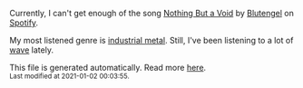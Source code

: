 
  Currently, I can't get enough of the song <a href="https://open.spotify.com/track/6roVp9TTr4EyuMW2cNKCWm">Nothing But a Void</a> by <a href="https://open.spotify.com/artist/2SRu9oxCg91Omb2yMFzttR">Blutengel</a> on <a href="https://open.spotify.com/user/9qz2xtkur2fengfsdcq8dd907?si=kq2SVrUkSNe0z1NJjpt7kg">Spotify</a>.

  My most listened genre is <a href="https://duckduckgo.com/?q=industrial metal music">industrial metal</a>.
  Still, I've been listening to a lot of <a href="https://duckduckgo.com/?q=wave music">wave</a> lately.

  This file is generated automatically. Read more <a href="https://github.com/CodeF0x/CodeF0x/blob/master/IMPORTANT.md">here</a>.
  <br>
  <sub>Last modified at 2021-01-02 00:03:55.</sub>
  
